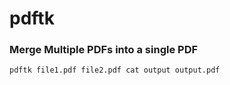 # pdftk
### Merge Multiple PDFs into a single PDF
```
pdftk file1.pdf file2.pdf cat output output.pdf
```
